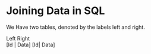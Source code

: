 # Joining Data in SQL

We Have two tables, denoted by the labels left and right.

   Left              Right<br>
[Id | Data]       [Id| Data]

